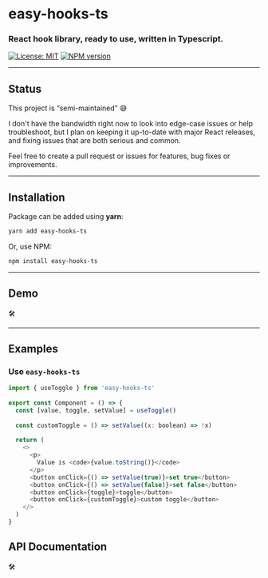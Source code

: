 # easy-hooks-ts

### React hook library, ready to use, written in Typescript.

[![License: MIT](https://img.shields.io/badge/License-MIT-brightgreen.svg)](https://opensource.org/licenses/MIT) [![NPM version](https://img.shields.io/npm/v/easy-hooks-ts)](https://www.npmjs.com/package/easy-hooks-ts)

---

## Status

This project is “semi-maintained” 😅

I don't have the bandwidth right now to look into edge-case issues or help troubleshoot, but I plan on keeping it up-to-date with major React releases, and fixing issues that are both serious and common.

Feel free to create a pull request or issues for features, bug fixes or improvements.

---

## Installation

Package can be added using **yarn**:

```bash
yarn add easy-hooks-ts
```

Or, use NPM:

```bash
npm install easy-hooks-ts
```

---

## Demo

:hammer_and_wrench:	

---

## Examples

### Use `easy-hooks-ts`

```js
import { useToggle } from 'easy-hooks-ts'
 
export const Component = () => {
  const [value, toggle, setValue] = useToggle()
 
  const customToggle = () => setValue((x: boolean) => !x)
 
  return (
    <>
      <p>
        Value is <code>{value.toString()}</code>
      </p>
      <button onClick={() => setValue(true)}>set true</button>
      <button onClick={() => setValue(false)}>set false</button>
      <button onClick={toggle}>toggle</button>
      <button onClick={customToggle}>custom toggle</button>
    </>
  )
}
```

## API Documentation

:hammer_and_wrench:
